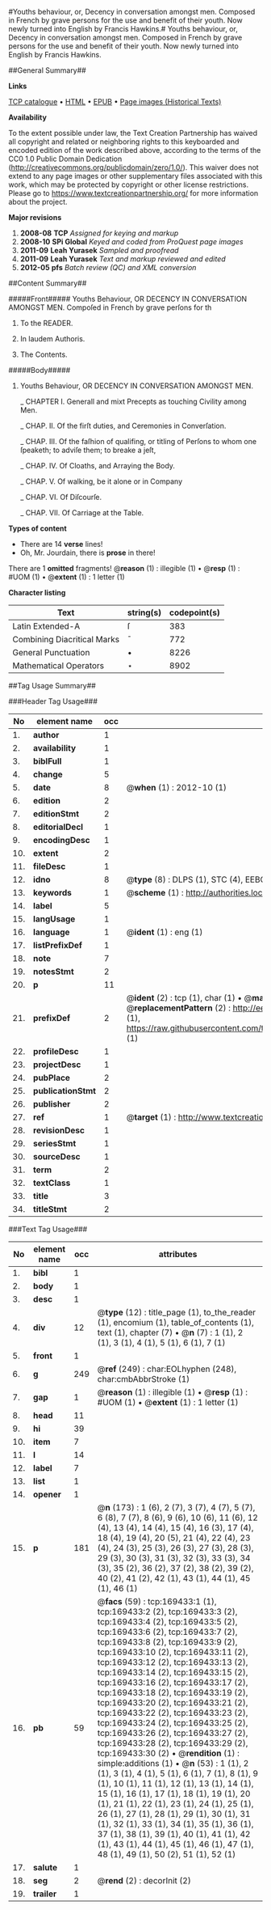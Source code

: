 #Youths behaviour, or, Decency in conversation amongst men. Composed in French by grave persons for the use and benefit of their youth. Now newly turned into English by Francis Hawkins.#
Youths behaviour, or, Decency in conversation amongst men. Composed in French by grave persons for the use and benefit of their youth. Now newly turned into English by Francis Hawkins.

##General Summary##

**Links**

[TCP catalogue](http://www.ota.ox.ac.uk/tcp/)  • 
[HTML](http://tei.it.ox.ac.uk/tcp/Texts-HTML/free/A97/A97276.html)  • 
[EPUB](http://tei.it.ox.ac.uk/tcp/Texts-EPUB/free/A97/A97276.epub) • 
[Page images (Historical Texts)](https://historicaltexts.jisc.ac.uk/eebo-99872534e)

**Availability**

To the extent possible under law, the Text Creation Partnership has waived all copyright and related or neighboring rights to this keyboarded and encoded edition of the work described above, according to the terms of the CC0 1.0 Public Domain Dedication (http://creativecommons.org/publicdomain/zero/1.0/). This waiver does not extend to any page images or other supplementary files associated with this work, which may be protected by copyright or other license restrictions. Please go to https://www.textcreationpartnership.org/ for more information about the project.

**Major revisions**

1. __2008-08__ __TCP__ *Assigned for keying and markup*
1. __2008-10__ __SPi Global__ *Keyed and coded from ProQuest page images*
1. __2011-09__ __Leah Yurasek__ *Sampled and proofread*
1. __2011-09__ __Leah Yurasek__ *Text and markup reviewed and edited*
1. __2012-05__ __pfs__ *Batch review (QC) and XML conversion*

##Content Summary##

#####Front#####
Youths Behaviour, OR DECENCY IN CONVERSATION AMONGST MEN. Compoſed in French by grave perſons for th
1. To the READER.

1. In laudem Authoris.

1. The Contents.

#####Body#####

1. Youths Behaviour, OR DECENCY IN CONVERSATION AMONGST MEN.

    _ CHAPTER I. Generall and mixt Precepts as touching Civility among Men.

    _ CHAP. II. Of the firſt duties, and Ceremonies in Converſation.

    _ CHAP. III. Of the faſhion of qualifing, or titling of Perſons to whom one ſpeaketh; to adviſe them; to breake a jeſt,

    _ CHAP. IV. Of Cloaths, and Arraying the Body.

    _ CHAP. V. Of walking, be it alone or in Company

    _ CHAP. VI. Of Diſcourſe.

    _ CHAP. VII. Of Carriage at the Table.

**Types of content**

  * There are 14 **verse** lines!
  * Oh, Mr. Jourdain, there is **prose** in there!

There are 1 **omitted** fragments! 
 @__reason__ (1) : illegible (1)  •  @__resp__ (1) : #UOM (1)  •  @__extent__ (1) : 1 letter (1)

**Character listing**


|Text|string(s)|codepoint(s)|
|---|---|---|
|Latin Extended-A|ſ|383|
|Combining             Diacritical Marks|̄|772|
|General Punctuation|•|8226|
|Mathematical Operators|⋆|8902|

##Tag Usage Summary##

###Header Tag Usage###

|No|element name|occ|attributes|
|---|---|---|---|
|1.|__author__|1||
|2.|__availability__|1||
|3.|__biblFull__|1||
|4.|__change__|5||
|5.|__date__|8| @__when__ (1) : 2012-10 (1)|
|6.|__edition__|2||
|7.|__editionStmt__|2||
|8.|__editorialDecl__|1||
|9.|__encodingDesc__|1||
|10.|__extent__|2||
|11.|__fileDesc__|1||
|12.|__idno__|8| @__type__ (8) : DLPS (1), STC (4), EEBO-CITATION (1), PROQUEST (1), VID (1)|
|13.|__keywords__|1| @__scheme__ (1) : http://authorities.loc.gov/ (1)|
|14.|__label__|5||
|15.|__langUsage__|1||
|16.|__language__|1| @__ident__ (1) : eng (1)|
|17.|__listPrefixDef__|1||
|18.|__note__|7||
|19.|__notesStmt__|2||
|20.|__p__|11||
|21.|__prefixDef__|2| @__ident__ (2) : tcp (1), char (1)  •  @__matchPattern__ (2) : ([0-9\-]+):([0-9IVX]+) (1), (.+) (1)  •  @__replacementPattern__ (2) : http://eebo.chadwyck.com/downloadtiff?vid=$1&page=$2 (1), https://raw.githubusercontent.com/textcreationpartnership/Texts/master/tcpchars.xml#$1 (1)|
|22.|__profileDesc__|1||
|23.|__projectDesc__|1||
|24.|__pubPlace__|2||
|25.|__publicationStmt__|2||
|26.|__publisher__|2||
|27.|__ref__|1| @__target__ (1) : http://www.textcreationpartnership.org/docs/. (1)|
|28.|__revisionDesc__|1||
|29.|__seriesStmt__|1||
|30.|__sourceDesc__|1||
|31.|__term__|2||
|32.|__textClass__|1||
|33.|__title__|3||
|34.|__titleStmt__|2||


###Text Tag Usage###

|No|element name|occ|attributes|
|---|---|---|---|
|1.|__bibl__|1||
|2.|__body__|1||
|3.|__desc__|1||
|4.|__div__|12| @__type__ (12) : title_page (1), to_the_reader (1), encomium (1), table_of_contents (1), text (1), chapter (7)  •  @__n__ (7) : 1 (1), 2 (1), 3 (1), 4 (1), 5 (1), 6 (1), 7 (1)|
|5.|__front__|1||
|6.|__g__|249| @__ref__ (249) : char:EOLhyphen (248), char:cmbAbbrStroke (1)|
|7.|__gap__|1| @__reason__ (1) : illegible (1)  •  @__resp__ (1) : #UOM (1)  •  @__extent__ (1) : 1 letter (1)|
|8.|__head__|11||
|9.|__hi__|39||
|10.|__item__|7||
|11.|__l__|14||
|12.|__label__|7||
|13.|__list__|1||
|14.|__opener__|1||
|15.|__p__|181| @__n__ (173) : 1 (6), 2 (7), 3 (7), 4 (7), 5 (7), 6 (8), 7 (7), 8 (6), 9 (6), 10 (6), 11 (6), 12 (4), 13 (4), 14 (4), 15 (4), 16 (3), 17 (4), 18 (4), 19 (4), 20 (5), 21 (4), 22 (4), 23 (4), 24 (3), 25 (3), 26 (3), 27 (3), 28 (3), 29 (3), 30 (3), 31 (3), 32 (3), 33 (3), 34 (3), 35 (2), 36 (2), 37 (2), 38 (2), 39 (2), 40 (2), 41 (2), 42 (1), 43 (1), 44 (1), 45 (1), 46 (1)|
|16.|__pb__|59| @__facs__ (59) : tcp:169433:1 (1), tcp:169433:2 (2), tcp:169433:3 (2), tcp:169433:4 (2), tcp:169433:5 (2), tcp:169433:6 (2), tcp:169433:7 (2), tcp:169433:8 (2), tcp:169433:9 (2), tcp:169433:10 (2), tcp:169433:11 (2), tcp:169433:12 (2), tcp:169433:13 (2), tcp:169433:14 (2), tcp:169433:15 (2), tcp:169433:16 (2), tcp:169433:17 (2), tcp:169433:18 (2), tcp:169433:19 (2), tcp:169433:20 (2), tcp:169433:21 (2), tcp:169433:22 (2), tcp:169433:23 (2), tcp:169433:24 (2), tcp:169433:25 (2), tcp:169433:26 (2), tcp:169433:27 (2), tcp:169433:28 (2), tcp:169433:29 (2), tcp:169433:30 (2)  •  @__rendition__ (1) : simple:additions (1)  •  @__n__ (53) : 1 (1), 2 (1), 3 (1), 4 (1), 5 (1), 6 (1), 7 (1), 8 (1), 9 (1), 10 (1), 11 (1), 12 (1), 13 (1), 14 (1), 15 (1), 16 (1), 17 (1), 18 (1), 19 (1), 20 (1), 21 (1), 22 (1), 23 (1), 24 (1), 25 (1), 26 (1), 27 (1), 28 (1), 29 (1), 30 (1), 31 (1), 32 (1), 33 (1), 34 (1), 35 (1), 36 (1), 37 (1), 38 (1), 39 (1), 40 (1), 41 (1), 42 (1), 43 (1), 44 (1), 45 (1), 46 (1), 47 (1), 48 (1), 49 (1), 50 (2), 51 (1), 52 (1)|
|17.|__salute__|1||
|18.|__seg__|2| @__rend__ (2) : decorInit (2)|
|19.|__trailer__|1||
